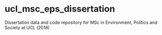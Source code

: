 # ucl_msc_eps_dissertation
Dissertation data and code repository for MSc in Environment, Politics and Society at UCL (2018)
